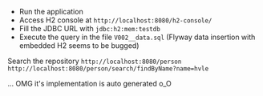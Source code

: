 - Run the application
- Access H2 console at `http://localhost:8080/h2-console/`
- Fill the JDBC URL with `jdbc:h2:mem:testdb`
- Execute the query in the file `V002__data.sql` (Flyway data insertion with embedded H2 seems to be bugged)

Search the repository
`http://localhost:8080/person`
`http://localhost:8080/person/search/findByName?name=hvle`

... OMG it's implementation  is auto generated o_O
